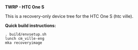**TWRP - HTC One S**

This is a recovery-only device tree for the HTC One S (htc ville).

**Quick build instructions:**

    . build/envsetup.sh
    lunch cm_ville-eng
    mka recoveryimage
